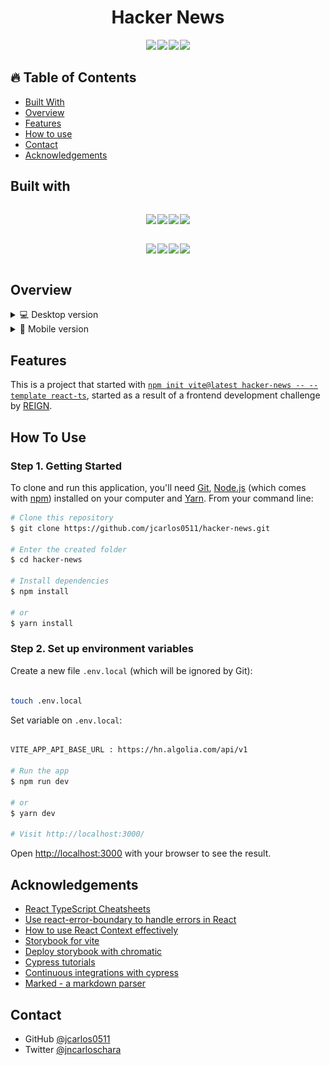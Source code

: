 <h1 align="center" style="display:flex;justify-content:center" >Hacker News</h1>

<div align="center" style="display:flex;align:center;justify-content:center;gap:2px;height:fit-content" >

  <a href="https://hacker-news-flame.vercel.app/" target="_blank">
    <img src="https://img.shields.io/github/package-json/v/jcarlos0511/hacker-news?color=%230070f3&label=demo&logo=vercel" />
  </a>

  <a href="https://hacker-news-flame.netlify.app/" target="_blank">
    <img src="https://img.shields.io/github/package-json/v/jcarlos0511/hacker-news?color=%2300C7B7&label=demo&logo=netlify" />
  </a>
  <a href="https://dashboard.cypress.io/projects/kjcjo4/runs">
    <img src="https://img.shields.io/endpoint?logo=cypress&url=https://dashboard.cypress.io/badge/detailed/kjcjo4?logo=cypress" />
  </a>

  <a href="https://61cafd37947d3e003a8de1dc-dajoisnbhx.chromatic.com/?path=/story/atoms-button--basic">
    <img src="https://img.shields.io/badge/-Storybook-ff4785?logo=Storybook&logoColor=white" />
  </a>

</div>

<!-- TABLE OF CONTENTS -->

## 🔥 Table of Contents

- [Built With](#built-with)
- [Overview](#overview)
- [Features](#features)
- [How to use](#how-to-use)
- [Contact](#contact)
- [Acknowledgements](#acknowledgements)

## Built with

<div align="center" style="display:flex;align:center;justify-content:center;gap:2px;height:fit-content" >

[![](https://img.shields.io/badge/Cypress-323330?style=for-the-badge&logo=cypress&color=162332)](https://www.cypress.io/)

[![](https://img.shields.io/badge/JavaScript-323330?style=for-the-badge&logo=javascript&logoColor=F7DF1E)](https://developer.mozilla.org/es/docs/Web/JavaScript)

[![](https://img.shields.io/badge/React-20232A?style=for-the-badge&logo=react&logoColor=61DAFB)](https://reactjs.org/)

[![](https://img.shields.io/badge/React%20query-20232A?style=for-the-badge&logo=react&logoColor=61DAFB)](https://react-query.tanstack.com/)

</div>

<div align="center" style="display:flex;align:center;justify-content:center;gap:2px;height:fit-content" >

[![](https://img.shields.io/badge/Storybook-323330?style=for-the-badge&logo=storybook&logoColor=white&color=FF4785)](https://storybook.js.org/)

[![](https://img.shields.io/badge/styled--components-DB7093?style=for-the-badge&logo=styled-components&logoColor=white)](https://styled-components.com/)

[![](https://img.shields.io/badge/TypeScript-007ACC?style=for-the-badge&logo=typescript&logoColor=white)](https://www.typescriptlang.org/)

[![](https://img.shields.io/badge/Vite-007ACC?style=for-the-badge&logo=vite&color=FFB60E)](https://vitejs.dev/)

</div>

## Overview

<details>
  <summary>💻 Desktop version</summary>

![screenshot](public/desktop.png)
![screenshot](public/desktop-p2.png)

</details>

<details>
  <summary>📱 Mobile version</summary>

![screenshot](public/mobile.png)
![screenshot](public/mobile-p2.png)

</details>

## Features

This is a project that started with [`npm init vite@latest hacker-news -- --template react-ts`](https://vitejs.dev/guide/#scaffolding-your-first-vite-project), started as a result of a frontend development challenge by [REIGN](https://www.reign.cl/).

## How To Use

### Step 1. Getting Started

To clone and run this application, you'll need [Git](https://git-scm.com), [Node.js](https://nodejs.org/en/download/) (which comes with [npm](http://npmjs.com)) installed on your computer and [Yarn](https://yarnpkg.com/getting-started/install). From your command line:

```bash
# Clone this repository
$ git clone https://github.com/jcarlos0511/hacker-news.git

# Enter the created folder
$ cd hacker-news

# Install dependencies
$ npm install

# or
$ yarn install

```

### Step 2. Set up environment variables

Create a new file `.env.local` (which will be ignored by Git):

```bash

touch .env.local

```

Set variable on `.env.local`:

```bash

VITE_APP_API_BASE_URL : https://hn.algolia.com/api/v1

# Run the app
$ npm run dev

# or
$ yarn dev

# Visit http://localhost:3000/

```

Open [http://localhost:3000](http://localhost:3000) with your browser to see the result.

## Acknowledgements

- [React TypeScript Cheatsheets](https://react-typescript-cheatsheet.netlify.app/)
- [Use react-error-boundary to handle errors in React](https://kentcdodds.com/blog/use-react-error-boundary-to-handle-errors-in-react)
- [How to use React Context effectively](https://kentcdodds.com/blog/how-to-use-react-context-effectively)
- [Storybook for vite](https://storybook.js.org/blog/storybook-for-vite/)
- [Deploy storybook with chromatic](https://storybook.js.org/tutorials/intro-to-storybook/react/en/deploy/)
- [Cypress tutorials](https://docs.cypress.io/examples/examples/tutorials)
- [Continuous integrations with cypress](https://docs.cypress.io/guides/continuous-integration/ci-provider-examples)
- [Marked - a markdown parser](https://github.com/chjj/marked)

## Contact

- GitHub [@jcarlos0511](https://github.com/jcarlos0511)
- Twitter [@jncarloschara](https://twitter.com/jncarloschara)
